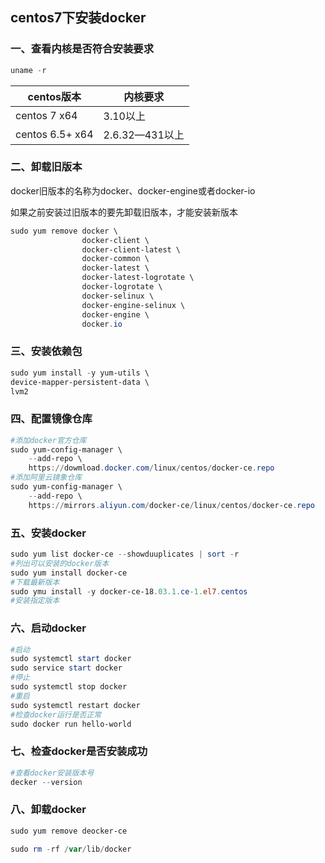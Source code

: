 ## centos7下安装docker

### 一、查看内核是否符合安装要求

```powershell
uname -r
```

| centos版本      | 内核要求       |
| --------------- | -------------- |
| centos 7 x64    | 3.10以上       |
| centos 6.5+ x64 | 2.6.32—431以上 |

### 二、卸载旧版本

docker旧版本的名称为docker、docker-engine或者docker-io

如果之前安装过旧版本的要先卸载旧版本，才能安装新版本

```powershell
sudo yum remove docker \
				docker-client \
				docker-client-latest \
				docker-common \
				docker-latest \
				docker-latest-logrotate \
				docker-logrotate \
				docker-selinux \
				docker-engine-selinux \
				docker-engine \
				docker.io
```

### 三、安装依赖包

```powershell
sudo yum install -y yum-utils \
device-mapper-persistent-data \
lvm2
```

### 四、配置镜像仓库

```powershell
#添加docker官方仓库
sudo yum-config-manager \
	--add-repo \
	https://dowmload.docker.com/linux/centos/docker-ce.repo
#添加阿里云镜象仓库
sudo yum-config-manager \
	--add-repo \
	https://mirrors.aliyun.com/docker-ce/linux/centos/docker-ce.repo
```

### 五、安装docker

```powershell
sudo yum list docker-ce --showduuplicates | sort -r
#列出可以安装的docker版本
sudo yum install docker-ce
#下载最新版本
sudo ymu install -y docker-ce-18.03.1.ce-1.el7.centos
#安装指定版本
```

### 六、启动docker

```powershell
#启动
sudo systemctl start docker
sudo service start docker
#停止
sudo systemctl stop docker
#重启
sudo systemctl restart docker
#检查docker运行是否正常
sudo docker run hello-world
```

### 七、检查docker是否安装成功

```powershell
#查看docker安装版本号
decker --version
```

### 八、卸载docker

```powershell
sudo yum remove deocker-ce

sudo rm -rf /var/lib/docker
```





